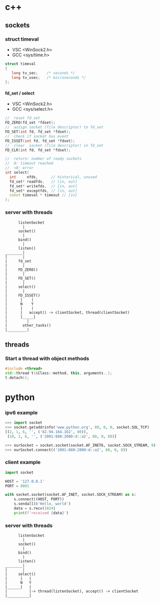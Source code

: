 # c++
## sockets
### struct timeval
- VSC <WinSock2.h>
- GCC <sys/time.h>

```cpp
struct timeval 
{
   long tv_sec;    /* seconds */
   long tv_usec;   /* microseconds */
};
```
#### fd_set / select
- VSC <WinSock2.h>
- GCC <sys/select.h>

```cpp
//  reset fd_set
FD_ZERO(fd_set *fdset); 
//  assign socket (file descriptor) to fd_set
FD_SET(int fd, fd_set *fdset);
//  check if socket has event
FD_ISSET(int fd, fd_set *fdset);
//  clear  socket (file descriptor) in fd_set
FD_CLR(int fd, fd_set *fdset);

//  return: number of ready sockets
//  0: timeout reached
//  <0: error
int select(
  int     nfds,      // historical, unused
  fd_set* readfds,   // [in, out] 
  fd_set* writefds,  // [in, out] 
  fd_set* exceptfds, // [in, out] 
  const timeval * timeout // [in] 
);
```
### server with threads
```
      listenSocket
        |
      socket()
        |
      bind()  
        |
      listen()
________|
|       |
|     fd_set
|       |
|     FD_ZERO()
|       | 
|     FD_SET()
|       |
|     select()
|       |
|     FD_ISSET()
|      |    |
|      N    Y
|      |    |
|      |   accept() -> clientSocket, thread(clientSocket)
|      |_____|
|         |
|       other_tasks()
|_________|
```

## threads
### Start a thread with object methods
```cpp
#include <thread>
std::thread t(&Class::method, this, arguments..);
t.detach();
```


# python
### ipv6 example
```python
>>> import socket
>>> socket.getaddrinfo('www.python.org', 80, 0, 0, socket.SOL_TCP)
[(2, 1, 6, '', ('82.94.164.162', 80)),
 (10, 1, 6, '', ('2001:888:2000:d::a2', 80, 0, 0))]

>>> ourSocket = socket.socket(socket.AF_INET6, socket.SOCK_STREAM, 0)
>>> ourSocket.connect(('2001:888:2000:d::a2', 80, 0, 0))
```
### client example
```python
import socket

HOST = '127.0.0.1'
PORT = 8001

with socket.socket(socket.AF_INET, socket.SOCK_STREAM) as s:
    s.connect((HOST, PORT))
    s.sendall(b'Hello, world')
    data = s.recv(1024)
    print(f'received {data}')
```
### server with threads
```
      listenSocket
        |
      socket()
        |
      bind()  
        |
      listen()
________|
|       |
|     select()
|      |   |
|      N   Y
|______|   |
|          |-> thread(listenSocket), accept() -> clientSocket
|__________|
```
